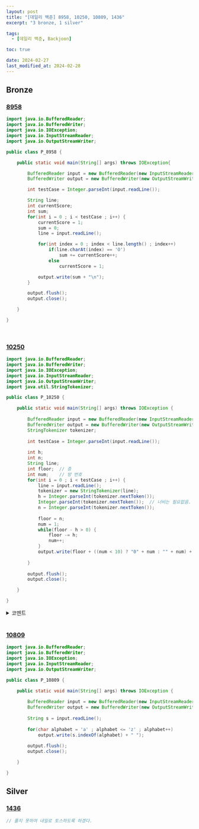 ```yaml
---
layout: post
title: "[데일리 백준] 8958, 10250, 10809, 1436"
excerpt: "3 bronze, 1 silver"

tags:
  - [데일리 백준, Backjoon]

toc: true

date: 2024-02-27
last_modified_at: 2024-02-28
---
```

## Bronze
### [8958][def]

```java
import java.io.BufferedReader;
import java.io.BufferedWriter;
import java.io.IOException;
import java.io.InputStreamReader;
import java.io.OutputStreamWriter;

public class P_8958 {

	public static void main(String[] args) throws IOException{

		BufferedReader input = new BufferedReader(new InputStreamReader(System.in));
		BufferedWriter output = new BufferedWriter(new OutputStreamWriter(System.out));

		int testCase = Integer.parseInt(input.readLine());

		String line;
		int currentScore;
		int sum;
		for(int i = 0 ; i < testCase ; i++) {
			currentScore = 1;
			sum = 0;
			line = input.readLine();

			for(int index = 0 ; index < line.length() ; index++)
				if(line.charAt(index) == 'O')
					sum += currentScore++;
				else 
					currentScore = 1;

			output.write(sum + "\n");
		}

		output.flush();
		output.close();

	}

}
```

<br>

### [10250][def2]

```java
import java.io.BufferedReader;
import java.io.BufferedWriter;
import java.io.IOException;
import java.io.InputStreamReader;
import java.io.OutputStreamWriter;
import java.util.StringTokenizer;

public class P_10250 {

	public static void main(String[] args) throws IOException {
		
		BufferedReader input = new BufferedReader(new InputStreamReader(System.in));
		BufferedWriter output = new BufferedWriter(new OutputStreamWriter(System.out));
		StringTokenizer tokenizer;
		
		int testCase = Integer.parseInt(input.readLine());
		
		int h;
		int n;
		String line;
		int floor;	// 층
		int num;	// 방 번호
		for(int i = 0 ; i < testCase ; i++) {
			line = input.readLine();
			tokenizer = new StringTokenizer(line);
			h = Integer.parseInt(tokenizer.nextToken());
			Integer.parseInt(tokenizer.nextToken());  // 너비는 필요없음. 따로 담아두지 않고 버린다
			n = Integer.parseInt(tokenizer.nextToken());
			
			floor = n;
			num = 1;
			while(floor - h > 0) {
				floor -= h;
				num++;
			}
			output.write(floor + ((num < 10) ? "0" + num : "" + num) + "\n");
			
		}
		
		output.flush();
		output.close();

	}

}
```

<details>
<summary>코멘트</summary>
<div markdown="1">

- 반례가 다양하게 생길 수 있는 문제라서  
꼼꼼하게 케이스체크 해주어야 했다. 다소 어려웠다.  

</div>
</details>  

<br>

### [10809][def3]

```java
import java.io.BufferedReader;
import java.io.BufferedWriter;
import java.io.IOException;
import java.io.InputStreamReader;
import java.io.OutputStreamWriter;

public class P_10809 {

	public static void main(String[] args) throws IOException {
		
		BufferedReader input = new BufferedReader(new InputStreamReader(System.in));
		BufferedWriter output = new BufferedWriter(new OutputStreamWriter(System.out));
		
		String s = input.readLine();
		
		for(char alphabet = 'a' ; alphabet <= 'z' ; alphabet++)
			output.write(s.indexOf(alphabet) + " ");
		
		output.flush();
		output.close();

	}

}
```

## Silver
### [1436][def4]

```java
// 풀지 못하여 내일로 토스하도록 하겠다.
```


[def]: https://www.acmicpc.net/problem/8958
[def2]: https://www.acmicpc.net/problem/10250
[def3]: https://www.acmicpc.net/problem/10809
[def4]: https://www.acmicpc.net/problem/1436